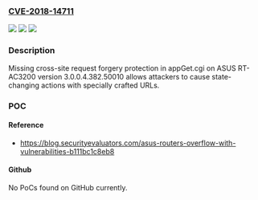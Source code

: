 ### [CVE-2018-14711](https://cve.mitre.org/cgi-bin/cvename.cgi?name=CVE-2018-14711)
![](https://img.shields.io/static/v1?label=Product&message=n%2Fa&color=blue)
![](https://img.shields.io/static/v1?label=Version&message=n%2Fa&color=blue)
![](https://img.shields.io/static/v1?label=Vulnerability&message=n%2Fa&color=brighgreen)

### Description

Missing cross-site request forgery protection in appGet.cgi on ASUS RT-AC3200 version 3.0.0.4.382.50010 allows attackers to cause state-changing actions with specially crafted URLs.

### POC

#### Reference
- https://blog.securityevaluators.com/asus-routers-overflow-with-vulnerabilities-b111bc1c8eb8

#### Github
No PoCs found on GitHub currently.

